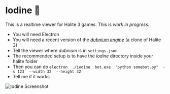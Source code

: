 # Iodine 🐢

This is a realtime viewer for Halite 3 games. This is *work in progress*.

* You will need Electron
* You will need a recent version of the *[dubnium engine](https://github.com/fohristiwhirl/dubnium)* (a clone of Halite 3)
* Tell the viewer where *dubnium* is in `settings.json`
* The recommended setup is to have the *iodine* directory inside your halite folder
* Then you can do `electron  ./iodine  bot.exe  "python somebot.py"  -s 123  --width 32  --height 32`
* Tell me if it works

![Iodine Screenshot](https://user-images.githubusercontent.com/16438795/47602764-38def080-d9db-11e8-9a19-5a2a92d9f802.png)
